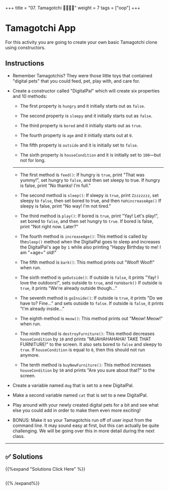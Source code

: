 +++
title = "07.  Tamagotchi 👩‍🎓👨‍🎓"
weight = 7
tags = ["oop"] 
+++

# Tamagotchi App

For this activity you are going to create your own basic Tamagotchi clone using constructors.

## Instructions

* Remember Tamagotchis? They were those little toys that contained "digital pets" that you could feed, pet, play with, and care for.

* Create a constructor called "DigitalPal" which will create six properties and 10 methods:

  * The first property is `hungry` and it initially starts out as `false`.

  * The second property is `sleepy` and it initially starts out as `false`.

  * The third property is `bored` and it initially starts out as `true`.

  * The fourth property is `age` and it initially starts out at `0`.

  * The fifth property is `outside` and it is initially set to `false`.

  * The sixth property is `houseCondition` and it is initially set to `100`—but not for long.

  --- 

  * The first method is `feed()`: If hungry is `true`, print "That was yummy!", set hungry to `false`, and then set sleepy to true. If hungry is false, print "No thanks! I'm full."

  * The second method is `sleep()`: If sleepy is `true`, print `Zzzzzzzz`, set sleepy to `false`, then set bored to true, and then run`increaseAge()` If sleepy is false, print "No way! I'm not tired."

  * The third method is `play()`: If bored is `true`, print "Yay! Let's play!", set bored to `false`, and then set hungry to `true`. If bored is false, print "Not right now. Later?"

  * The fourth method is `increaseAge()`: This method is called by the`sleep()` method when the DigitalPal goes to sleep and increases the DigitalPal's age by `1` while also printing "Happy Birthday to me! I am "+age+" old!"

  * The fifth method is `bark()`: This method prints out "Woof! Woof!" when run.

  * The sixth method is `goOutside()`: If outside is `false`, it prints "Yay! I love the outdoors!", sets outside to `true`, and runs`bark()` If outside is `true`, it prints "We're already outside though..."

  * The seventh method is `goInside()`: If outside is `true`, it prints "Do we have to? Fine..." and sets outside to `false`. If outside is `false`, it prints "I'm already inside..."
	
  * The eighth method is `meow()`: This method prints out "Meow! Meow!" when run.

  * The ninth method is `destroyFurniture()`: This method decreases `houseCondition` by `10` and prints "MUAHAHAHAHA! TAKE THAT FURNITURE!" to the screen. It also sets bored to `false` and sleepy to `true`. If `houseCondition` is equal to `0`, then this should not run anymore.

  * The tenth method is `buyNewFurniture()`: This method increases `houseCondition` by `50` and prints "Are you sure about that?" to the screen.

* Create a variable named `dog` that is set to a new DigitalPal.

* Make a second variable named `cat` that is set to a new DigitalPal.

* Play around with your newly created digital pets for a bit and see what else you could add in order to make them even more exciting!

* BONUS: Make it so your Tamagotchis run off of user input from the command line. It may sound easy at first, but this can actually be quite challenging. We will be going over this in more detail during the next class.

---

## ✅ Solutions 
{{%expand "Solutions Click Here" %}}
```js

```
{{% /expand%}}


